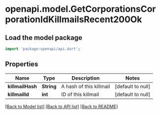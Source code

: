 # openapi.model.GetCorporationsCorporationIdKillmailsRecent200Ok

## Load the model package
```dart
import 'package:openapi/api.dart';
```

## Properties
Name | Type | Description | Notes
------------ | ------------- | ------------- | -------------
**killmailHash** | **String** | A hash of this killmail | [default to null]
**killmailId** | **int** | ID of this killmail | [default to null]

[[Back to Model list]](../README.md#documentation-for-models) [[Back to API list]](../README.md#documentation-for-api-endpoints) [[Back to README]](../README.md)


